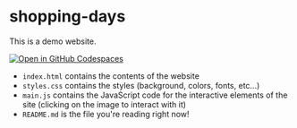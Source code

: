 # shopping-days

This is a demo website.

[![Open in GitHub Codespaces](https://github.com/codespaces/badge.svg)](https://codespaces.new/code4policy/shopping-days)

* `index.html` contains the contents of the website
* `styles.css` contains the styles (background, colors, fonts, etc...)
* `main.js` contains the JavaScript code for the interactive elements of the site (clicking on the image to interact with it)
* `README.md` is the file you're reading right now!
